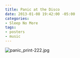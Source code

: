 ```yaml
---
title: Panic at the Disco
date: 2013-01-08 19:42:00 -05:00
categories:
- Sleep No More
tags:
- posters
- music
---
```


![panic_print-222.jpg](/uploads/panic_print-222.jpg)